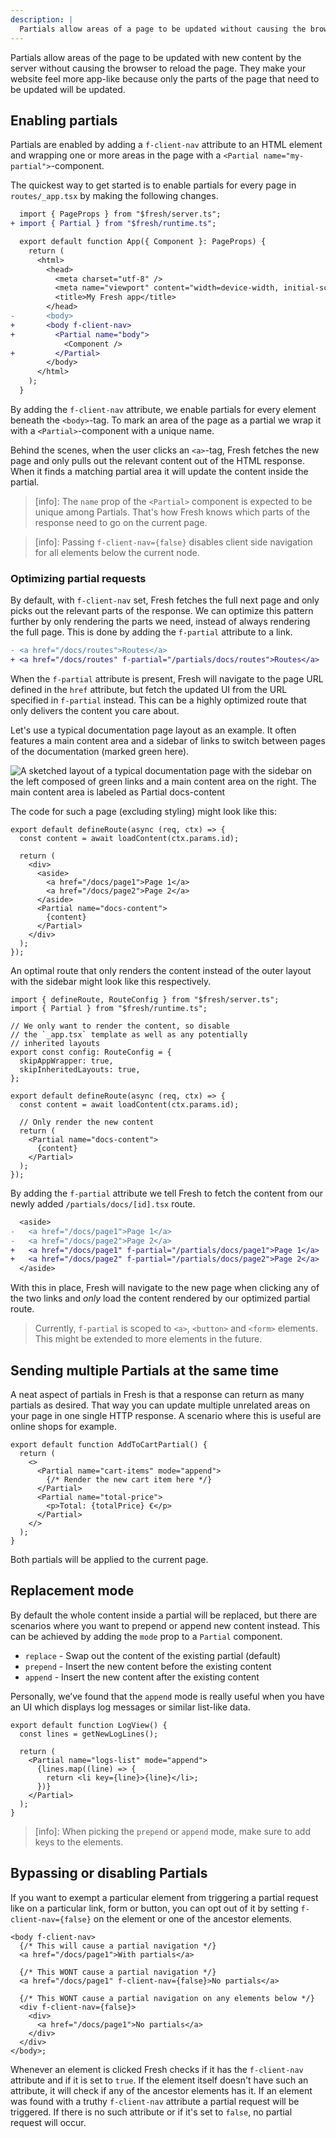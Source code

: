 ```yaml
---
description: |
  Partials allow areas of a page to be updated without causing the browser to reload the page. They enable optimized fine grained UI updates and can be used to do client-side navigation.
---
```


Partials allow areas of the page to be updated with new content by the server
without causing the browser to reload the page. They make your website feel more
app-like because only the parts of the page that need to be updated will be
updated.

## Enabling partials

Partials are enabled by adding a `f-client-nav` attribute to an HTML element and
wrapping one or more areas in the page with a
`<Partial name="my-partial">`-component.

The quickest way to get started is to enable partials for every page in
`routes/_app.tsx` by making the following changes.

```diff routes/_app.tsx
  import { PageProps } from "$fresh/server.ts";
+ import { Partial } from "$fresh/runtime.ts";

  export default function App({ Component }: PageProps) {
    return (
      <html>
        <head>
          <meta charset="utf-8" />
          <meta name="viewport" content="width=device-width, initial-scale=1.0" />
          <title>My Fresh app</title>
        </head>
-       <body>
+       <body f-client-nav>
+         <Partial name="body">
            <Component />
+         </Partial>
        </body>
      </html>
    );
  }
```

By adding the `f-client-nav` attribute, we enable partials for every element
beneath the `<body>`-tag. To mark an area of the page as a partial we wrap it
with a `<Partial>`-component with a unique name.

Behind the scenes, when the user clicks an `<a>`-tag, Fresh fetches the new page
and only pulls out the relevant content out of the HTML response. When it finds
a matching partial area it will update the content inside the partial.

> [info]: The `name` prop of the `<Partial>` component is expected to be unique
> among Partials. That's how Fresh knows which parts of the response need to go
> on the current page.

> [info]: Passing `f-client-nav={false}` disables client side navigation for all
> elements below the current node.

### Optimizing partial requests

By default, with `f-client-nav` set, Fresh fetches the full next page and only
picks out the relevant parts of the response. We can optimize this pattern
further by only rendering the parts we need, instead of always rendering the
full page. This is done by adding the `f-partial` attribute to a link.

```diff routes/_app.tsx
- <a href="/docs/routes">Routes</a>
+ <a href="/docs/routes" f-partial="/partials/docs/routes">Routes</a>
```

When the `f-partial` attribute is present, Fresh will navigate to the page URL
defined in the `href` attribute, but fetch the updated UI from the URL specified
in `f-partial` instead. This can be a highly optimized route that only delivers
the content you care about.

Let's use a typical documentation page layout as an example. It often features a
main content area and a sidebar of links to switch between pages of the
documentation (marked green here).

![A sketched layout of a typical documentation page with the sidebar on the left composed of green links and a main content area on the right. The main content area is labeled as Partial docs-content](/docs/fresh-partial-docs.png)

The code for such a page (excluding styling) might look like this:

```tsx routes/docs/[id].tsx
export default defineRoute(async (req, ctx) => {
  const content = await loadContent(ctx.params.id);

  return (
    <div>
      <aside>
        <a href="/docs/page1">Page 1</a>
        <a href="/docs/page2">Page 2</a>
      </aside>
      <Partial name="docs-content">
        {content}
      </Partial>
    </div>
  );
});
```

An optimal route that only renders the content instead of the outer layout with
the sidebar might look like this respectively.

```tsx routes/partials/docs/[id].tsx
import { defineRoute, RouteConfig } from "$fresh/server.ts";
import { Partial } from "$fresh/runtime.ts";

// We only want to render the content, so disable
// the `_app.tsx` template as well as any potentially
// inherited layouts
export const config: RouteConfig = {
  skipAppWrapper: true,
  skipInheritedLayouts: true,
};

export default defineRoute(async (req, ctx) => {
  const content = await loadContent(ctx.params.id);

  // Only render the new content
  return (
    <Partial name="docs-content">
      {content}
    </Partial>
  );
});
```

By adding the `f-partial` attribute we tell Fresh to fetch the content from our
newly added `/partials/docs/[id].tsx` route.

```diff routes/docs/[id].tsx
  <aside>
-   <a href="/docs/page1">Page 1</a>
-   <a href="/docs/page2">Page 2</a>
+   <a href="/docs/page1" f-partial="/partials/docs/page1">Page 1</a>
+   <a href="/docs/page2" f-partial="/partials/docs/page2">Page 2</a>
  </aside>
```

With this in place, Fresh will navigate to the new page when clicking any of the
two links and _only_ load the content rendered by our optimized partial route.

> Currently, `f-partial` is scoped to `<a>`, `<button>` and `<form>` elements.
> This might be extended to more elements in the future.

## Sending multiple Partials at the same time

A neat aspect of partials in Fresh is that a response can return as many
partials as desired. That way you can update multiple unrelated areas on your
page in one single HTTP response. A scenario where this is useful are online
shops for example.

```tsx routes/partials/cart.tsx
export default function AddToCartPartial() {
  return (
    <>
      <Partial name="cart-items" mode="append">
        {/* Render the new cart item here */}
      </Partial>
      <Partial name="total-price">
        <p>Total: {totalPrice} €</p>
      </Partial>
    </>
  );
}
```

Both partials will be applied to the current page.

## Replacement mode

By default the whole content inside a partial will be replaced, but there are
scenarios where you want to prepend or append new content instead. This can be
achieved by adding the `mode` prop to a `Partial` component.

- `replace` - Swap out the content of the existing partial (default)
- `prepend` - Insert the new content before the existing content
- `append` - Insert the new content after the existing content

Personally, we’ve found that the `append` mode is really useful when you have an
UI which displays log messages or similar list-like data.

```tsx routes/log.tsx
export default function LogView() {
  const lines = getNewLogLines();

  return (
    <Partial name="logs-list" mode="append">
      {lines.map((line) => {
        return <li key={line}>{line}</li>;
      })}
    </Partial>
  );
}
```

> [info]: When picking the `prepend` or `append` mode, make sure to add keys to
> the elements.

## Bypassing or disabling Partials

If you want to exempt a particular element from triggering a partial request
like on a particular link, form or button, you can opt out of it by setting
`f-client-nav={false}` on the element or one of the ancestor elements.

```tsx routes/_app.tsx
<body f-client-nav>
  {/* This will cause a partial navigation */}
  <a href="/docs/page1">With partials</a>

  {/* This WONT cause a partial navigation */}
  <a href="/docs/page1" f-client-nav={false}>No partials</a>

  {/* This WONT cause a partial navigation on any elements below */}
  <div f-client-nav={false}>
    <div>
      <a href="/docs/page1">No partials</a>
    </div>
  </div>
</body>;
```

Whenever an element is clicked Fresh checks if it has the `f-client-nav`
attribute and if it is set to `true`. If the element itself doesn't have such an
attribute, it will check if any of the ancestor elements has it. If an element
was found with a truthy `f-client-nav` attribute a partial request will be
triggered. If there is no such attribute or if it's set to `false`, no partial
request will occur.
